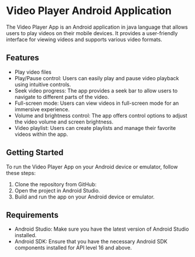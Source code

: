 # Video Player Android Application
The Video Player App is an Android application in java language that allows users to play videos on their mobile devices. It provides a user-friendly interface for viewing videos and supports various video formats.

## Features
- Play video files
- Play/Pause control: Users can easily play and pause video playback using intuitive controls.
- Seek video progress: The app provides a seek bar to allow users to navigate to different parts of the video.
- Full-screen mode: Users can view videos in full-screen mode for an immersive experience.
- Volume and brightness control: The app offers control options to adjust the video volume and screen brightness.
- Video playlist: Users can create playlists and manage their favorite videos within the app.

## Getting Started
To run the Video Player App on your Android device or emulator, follow these steps:

1. Clone the repository from GitHub:
2. Open the project in Android Studio.
3. Build and run the app on your Android device or emulator.

## Requirements
- Android Studio: Make sure you have the latest version of Android Studio installed.
- Android SDK: Ensure that you have the necessary Android SDK components installed for API level 16 and above.
